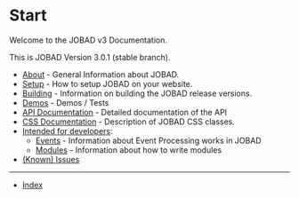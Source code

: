 # Start

Welcome to the JOBAD v3 Documentation. 

This is JOBAD Version 3.0.1 (stable branch). 

* [About](about.md) - General Information about JOBAD. 
* [Setup](setup.md) - How to setup JOBAD on your website. 
* [Building](build.md) - Information on building the JOBAD release versions. 
* [Demos](demos.md) - Demos / Tests
* [API Documentation](api/index.md) - Detailed documentation of the API
* [CSS Documentation](css.md) - Description of JOBAD CSS classes. 
* [Intended for developers](dev/index.md): 
	* [Events](dev/events.md) - Information about Event Processing works in JOBAD
	* [Modules](dev/modules.md) - Information about how to write modules
* [(Known) Issues](issues.md)

---
* [Index](sitemap.md)